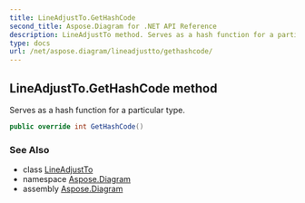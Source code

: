 ```yaml
---
title: LineAdjustTo.GetHashCode
second_title: Aspose.Diagram for .NET API Reference
description: LineAdjustTo method. Serves as a hash function for a particular type
type: docs
url: /net/aspose.diagram/lineadjustto/gethashcode/
---
```

## LineAdjustTo.GetHashCode method

Serves as a hash function for a particular type.

```csharp
public override int GetHashCode()
```

### See Also

* class [LineAdjustTo](../)
* namespace [Aspose.Diagram](../../lineadjustto/)
* assembly [Aspose.Diagram](../../../)


